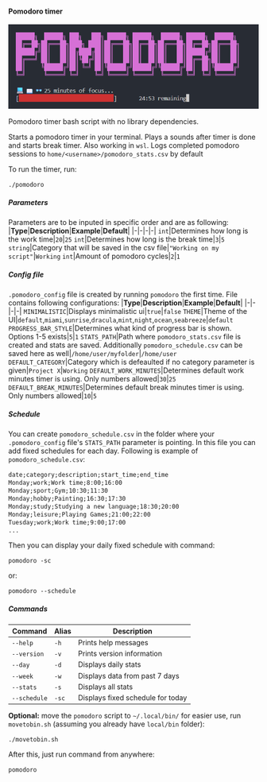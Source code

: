#### Pomodoro timer
![pomodoro.png](./pomodoro.png)

Pomodoro timer bash script with no library dependencies.

Starts a pomodoro timer in your terminal. Plays a sounds after timer is done and starts break timer. Also working in `wsl`.
Logs completed pomodoro sessions to `home/<username>/pomodoro_stats.csv` by default

To run the timer, run:
```shell
./pomodoro
```

##### Parameters
Parameters are to be inputed in specific order and are as following:
|**Type**|**Description**|**Example**|**Default**|
|-|-|-|-|
`int`|Determines how long is the work time|`20`|`25`
`int`|Determines how long is the break time|`3`|`5`
`string`|Category that will be saved in the csv file|`"Working on my script"`|`Working`
`int`|Amount of pomodoro cycles|`2`|`1`

##### Config file
`.pomodoro_config` file is created by running `pomodoro` the first time. File contains following configurations:
|**Type**|**Description**|**Example**|**Default**|
|-|-|-|-|
`MINIMALISTIC`|Displays minimalistic ui|`true`|`false`
`THEME`|Theme of the UI|`default`,`miami`,`sunrise`,`dracula`,`mint`,`night`,`ocean`,`seabreeze`|`default`
`PROGRESS_BAR_STYLE`|Determines what kind of progress bar is shown. Options 1-5 exists|`5`|`1`
`STATS_PATH`|Path where `pomodoro_stats.csv` file is created and stats are saved. Additionally `pomodoro_schedule.csv` can be saved here as well|`/home/user/myfolder`|`/home/user`
`DEFAULT_CATEGORY`|Category which is defeaulted if no category parameter is given|`Project X`|`Working`
`DEFAULT_WORK_MINUTES`|Determines default work minutes timer is using. Only numbers allowed|`30`|`25`
`DEFAULT_BREAK_MINUTES`|Determines default break minutes timer is using. Only numbers allowed|`10`|`5`

##### Schedule
You can create `pomodoro_schedule.csv` in the folder where your `.pomodoro_config` file's `STATS_PATH` parameter is pointing. In this file you can add fixed schedules for each day. Following is example of `pomodoro_schedule.csv`:
```csv
date;category;description;start_time;end_time
Monday;work;Work time;8:00;16:00
Monday;sport;Gym;10:30;11:30
Monday;hobby;Painting;16:30;17:30
Monday;study;Studying a new language;18:30;20:00
Monday;leisure;Playing Games;21:00;22:00
Tuesday;work;Work time;9:00;17:00
...
```
Then you can display your daily fixed schedule with command:
```shell
pomodoro -sc
```
or:
```shell
pomodoro --schedule
```


##### Commands
|**Command**|**Alias**|**Description**|
|-|-|-|
`--help`|`-h`|Prints help messages
`--version`|`-v`|Prints version information
`--day`|`-d`|Displays daily stats
`--week`|`-w`|Displays data from past 7 days
`--stats`|`-s`|Displays all stats
`--schedule`|`-sc`|Displays fixed schedule for today

**Optional:** move the `pomodoro` script to `~/.local/bin/` for easier use, run `movetobin.sh` (assuming you already have `local/bin` folder):

```shell
./movetobin.sh
```

After this, just run command from anywhere:
```shell
pomodoro
```

